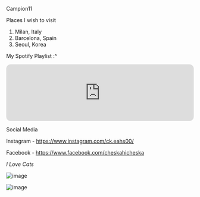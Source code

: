 Campion11

Places I wish to visit

1. Milan, Italy
2. Barcelona, Spain
3. Seoul, Korea

My Spotify Playlist :^

<iframe style="border-radius:12px" src="https://open.spotify.com/embed/playlist/3bzEA2WzAmLYS1M9jb53UN?utm_source=generator&theme=0" width="100%" height="152" frameBorder="0" allowfullscreen="" allow="autoplay; clipboard-write; encrypted-media; fullscreen; picture-in-picture" loading="lazy"></iframe> 

Social Media 

 Instagram - https://www.instagram.com/ck.eahs00/
 
 Facebook - https://www.facebook.com/cheskahicheska

*I Love Cats*

![image](https://github.com/user-attachments/assets/fb8781e2-220f-47ff-bc85-619581a13a7c)

![image](https://github.com/user-attachments/assets/bac5cc4d-6c76-4c4e-83ad-fb5dedcb71c6)

